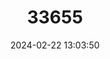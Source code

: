 ---
title: "33655"
category: "Madhuca insignis"
draft: false
date: 2024-02-22 13:03:50
languages:
  Undetermined: ["lluppai"]
---